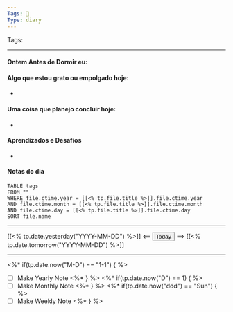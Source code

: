 ```yaml
---
Tags: 📝
Type: diary
---
```


Tags:  

---

#### Ontem Antes de Dormir eu:

#### Algo que estou grato ou empolgado hoje:
- 

#### Uma coisa que planejo concluir hoje:
- 

#### Aprendizados e Desafios
- 

#### Notas do dia
```dataview
TABLE tags
FROM ""
WHERE file.ctime.year = [[<% tp.file.title %>]].file.ctime.year
AND file.ctime.month = [[<% tp.file.title %>]].file.ctime.month
AND file.ctime.day = [[<% tp.file.title %>]].file.ctime.day
SORT file.name
```

---

[[<% tp.date.yesterday("YYYY-MM-DD") %>]] <== <button class="date_button_today">Today</button> ==> [[<% tp.date.tomorrow("YYYY-MM-DD") %>]]

---

<%* if(tp.date.now("M-D") == "1-1") { %>
- [ ] Make Yearly Note
<%* } %>
<%* if(tp.date.now("D") == 1) { %>
- [ ] Make Monthly Note
<%* } %>
<%* if(tp.date.now("ddd") == "Sun") { %>
- [ ] Make Weekly Note
<%* } %>